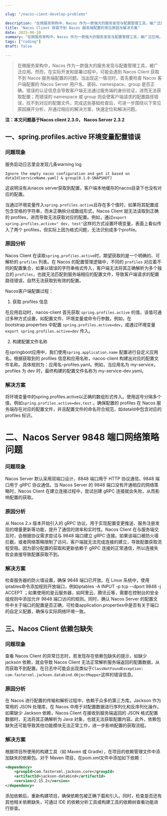 ```yaml
---

slug: "/nacos-cient-develop-problems"

description: "在微服务架构中，Nacos 作为一款强大的服务发现与配置管理工具，被广泛应用。然而，在实际开发和部署过程中，可能会遇到 Nacos Client 获取不到 Nacos 服务端配置的问题。当出现这一情况时，首先要检查 Nacos 客户端配置的 Nacos Server 用户名、密码、namespace、group 是否正确。错误的认证信息会导致客户端无法通过服务端的身份验证，进而无法获取配置；而错误的 namespace 或 group 则会使客户端请求的配置路径错误，找不到对应的配置文件。完成这些基础检查后，可进一步围绕以下常见原因展开分析，并通过相应的解决方案，快速定位和解决问题。"
title: "Nacos Client 获取不到 Nacos 服务端配置的常见原因与解决方案"
date: 2025-06-20
summary: "在微服务架构中，Nacos 作为一款强大的服务发现与配置管理工具，被广泛应用。然而，在实际开发和部署过程中，可能会遇到 Nacos Client 获取不到 Nacos 服务端配置的问题。当出现这一情况时，首先要检查 Nacos 客户端配置的 Nacos Server 用户名、密码、namespace、group 是否正确。错误的认证信息会导致客户端无法通过服务端的身份验证，进而无法获取配置；而错误的 namespace 或 group 则会使客户端请求的配置路径错误，找不到对应的配置文件。完成这些基础检查后，可进一步围绕以下常见原因展开分析，并通过相应的解决方案，快速定位和解决问题。"
tags: ["coding"]
draft: false

---
```



> 在微服务架构中，Nacos 作为一款强大的服务发现与配置管理工具，被广泛应用。然而，在实际开发和部署过程中，可能会遇到 Nacos Client 获取不到 Nacos 服务端配置的问题。当出现这一情况时，首先要检查 Nacos 客户端配置的 Nacos Server 用户名、密码、namespace、group 是否正确。错误的认证信息会导致客户端无法通过服务端的身份验证，进而无法获取配置；而错误的 namespace 或 group 则会使客户端请求的配置路径错误，找不到对应的配置文件。完成这些基础检查后，可进一步围绕以下常见原因展开分析，并通过相应的解决方案，快速定位和解决问题。

**注：本文问题基于Nacos client 2.3.0， Nacos Server 2.3.2**

## 一、spring.profiles.active 环境变量配置错误

### 问题现象

服务启动日志里会发现几条warning log
```text
Ignore the empty nacos configuration and get it based on dataId[serviceName.yaml] & group[0.1.0-SNAPSHOT]
```
这说明没有从nacos server获取到配置，客户端本地缓存的nacos目录下也没有对应的配置。



当通过环境变量传入`spring.profiles.active`且存在多个值时，如果将其配置成包含空格的字符串，而未正确拆分成数组形式，Nacos Client 就无法读取到正确的 profiles，进而导致无法获取对应的配置。例如，通过`export spring.profiles.active=" dev, test"`这样的方式设置环境变量，表面上看似传入了两个 profiles，但实际上因为格式问题，无法识别成多个profile。

### 原因分析

Nacos Client 在读取`spring.profiles.active`时，期望获取的是一个明确的、可解析的 `profiles` 列表。在 Nacos 的配置管理逻辑中，不同的 `profiles` 对应着不同的配置集合，如果以错误的字符串格式传入，客户端无法将其正确解析为多个独立的 `profiles`，也就无法匹配到服务端相应的配置文件，导致客户端请求的配置路径错误，自然无法获取到有效的配置。

Nacos客户端配置过程：

1. 获取 profiles 信息

在应用启动时，nacos-client 首先获取 `spring.profiles.active` 的值，该值可通过多种方式设置，如配置文件、环境变量或命令行参数。例如，在 bootstrap.properties 中配置 `spring.profiles.active=dev`，或通过环境变量 `export spring.profiles.active=dev` 传入。

2. 构建配置文件名称

在springboot应用中，我们使用`spring.application.name` 配置进行自定义应用名。根据获取到的 profiles 信息和应用名称，nacos-client 构建出对应的配置文件名称。具体规则为：应用名-profiles.yaml。例如，当应用名为 my-service，profiles 为 dev 时，最终构建的配置文件名称为 my-service-dev.yaml。

### 解决方案

将环境变量中的spring.profiles.active以正确的数组形式传入。使用逗号分隔多个值，例如`spring.profiles.active=dev,test` 。确保配置的 profiles 在 Nacos 服务端存在对应的配置文件，并且配置文件的命名符合规范，如dataId中包含对应的 profiles 标识。


# 二、Nacos Server 9848 端口网络策略问题

### 问题现象

Nacos Server 默认采用双端口设计，8848 端口用于 HTTP 协议通信，9848 端口用于 gRPC 协议通信。当 Nacos Server 的 9848 端口没有开通相应的网络策略时，Nacos Client 在建立连接过程中，尝试创建 gRPC 连接就会失败，从而影响配置的获取。

### 原因分析

从 Nacos 2.x 版本开始引入的 gRPC 协议，用于实现配置变更推送、服务注册发现的增量更新等功能，提升了通信的效率和实时性。Nacos Client 在与服务端交互时，会根据协议需求尝试与 9848 端口建立 gRPC 连接。如果该端口被防火墙拦截，或者网络策略限制了访问，客户端就无法完成连接的建立，导致配置获取流程受阻。因为部分配置的获取和更新依赖于 gRPC 连接的正常通信，所以连接失败会直接导致配置获取不到。

### 解决方案

检查服务器的防火墙设置，确保 9848 端口已开放。在 Linux 系统中，使用iptables命令添加规则开放端口，例如iptables -A INPUT -p tcp --dport 9848 -j ACCEPT ；如果使用的是云服务器，如阿里云、腾讯云等，需要在控制台的安全组规则中添加允许 9848 端口访问的规则。同时，确认 Nacos Server 的配置文件中关于端口的配置是否正确，可检查application.properties中是否有关于端口的自定义配置，确保与实际网络环境一致。

## 三、Nacos Client 依赖包缺失

### 问题现象

查看 Nacos Client 的异常日志时，若发现存在依赖包缺失的提示，如缺少 jackson 依赖，就会导致 Nacos Client 无法正常解析服务端返回的配置数据，从而获取不到配置。在日志中可能会出现类似于`ClassNotFoundException: com.fasterxml.jackson.databind.ObjectMapper`这样的错误信息。

### 原因分析

在 Nacos 进行配置的传输和解析过程中，依赖于众多的第三方库。Jackson 作为常用的 JSON 处理库，在 Nacos 中用于对配置数据进行序列化和反序列化操作。如果缺少 Jackson 依赖，Nacos Client 在接收到服务端返回的 JSON 格式配置数据时，无法将其正确解析为 Java 对象，也就无法获取配置内容。此外，依赖包缺失还可能导致其他功能模块无法正常工作，进一步影响配置的获取流程。

### 解决方案

根据项目所使用的构建工具（如 Maven 或 Gradle），在项目的依赖管理文件中添加缺失的依赖包。对于 Maven 项目，在pom.xml文件中添加如下依赖：

```xml
<dependency>
    <groupId>com.fasterxml.jackson.core</groupId>
    <artifactId>jackson-databind</artifactId>
    <version>2.15.2</version>
</dependency>
```


添加依赖后，重新构建项目，确保依赖包被正确下载和引入。同时，检查是否还有其他相关依赖缺失，可通过 IDE 的依赖分析工具或构建工具的依赖树查看功能进行排查。
